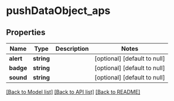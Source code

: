 # pushDataObject_aps

## Properties
Name | Type | Description | Notes
------------ | ------------- | ------------- | -------------
**alert** | **string** |  | [optional] [default to null]
**badge** | **string** |  | [optional] [default to null]
**sound** | **string** |  | [optional] [default to null]

[[Back to Model list]](../README.md#documentation-for-models) [[Back to API list]](../README.md#documentation-for-api-endpoints) [[Back to README]](../README.md)


